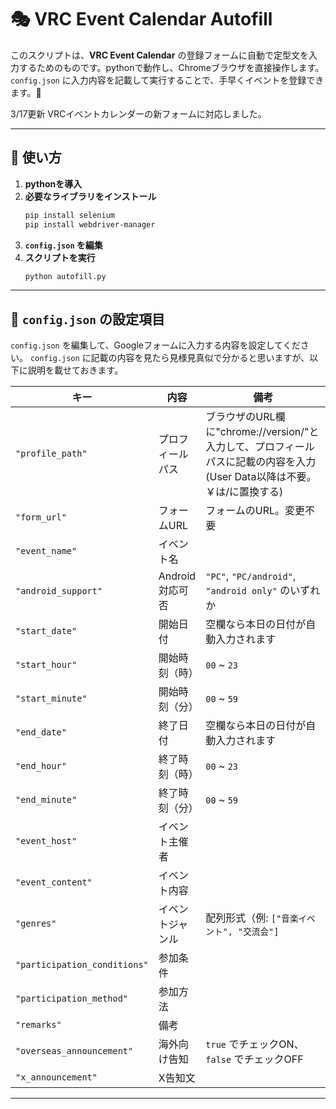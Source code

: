 # 🎭 VRC Event Calendar Autofill

このスクリプトは、**VRC Event Calendar** の登録フォームに自動で定型文を入力するためのものです。pythonで動作し、Chromeブラウザを直接操作します。`config.json` に入力内容を記載して実行することで、手早くイベントを登録できます️。🚀

3/17更新 VRCイベントカレンダーの新フォームに対応しました。

---

## 📌 使い方
1. **pythonを導入**
2. **必要なライブラリをインストール**
   ```bash
   pip install selenium
   pip install webdriver-manager
   ```
3. **`config.json` を編集**
4. **スクリプトを実行**
   ```bash
   python autofill.py
   ```


---

## 📝 `config.json` の設定項目

`config.json` を編集して、Googleフォームに入力する内容を設定してください。
`config.json` に記載の内容を見たら見様見真似で分かると思いますが、以下に説明を載せておきます。

| **キー** | **内容** | **備考** |
|---------|---------|---------|
| `"profile_path"` | プロフィールパス | ブラウザのURL欄に"chrome://version/"と入力して、プロフィールパスに記載の内容を入力(User Data以降は不要。￥は/に置換する) |
| `"form_url"` | フォームURL | フォームのURL。変更不要 |
| `"event_name"` | イベント名 |  |
| `"android_support"` | Android対応可否 | `"PC"`, `"PC/android"`, `"android only"` のいずれか |
| `"start_date"` | 開始日付 | 空欄なら本日の日付が自動入力されます |
| `"start_hour"` | 開始時刻（時） | `00` ~ `23` |
| `"start_minute"` | 開始時刻（分） | `00` ~ `59` |
| `"end_date"` | 終了日付 | 空欄なら本日の日付が自動入力されます |
| `"end_hour"` | 終了時刻（時） | `00` ~ `23` |
| `"end_minute"` | 終了時刻（分） | `00` ~ `59` |
| `"event_host"` | イベント主催者 | |
| `"event_content"` | イベント内容 | |
| `"genres"` | イベントジャンル | 配列形式（例: `["音楽イベント", "交流会"]` |
| `"participation_conditions"` | 参加条件 | |
| `"participation_method"` | 参加方法 | |
| `"remarks"` | 備考 | |
| `"overseas_announcement"` | 海外向け告知 | `true` でチェックON、`false` でチェックOFF |
| `"x_announcement"` | X告知文 | |

---